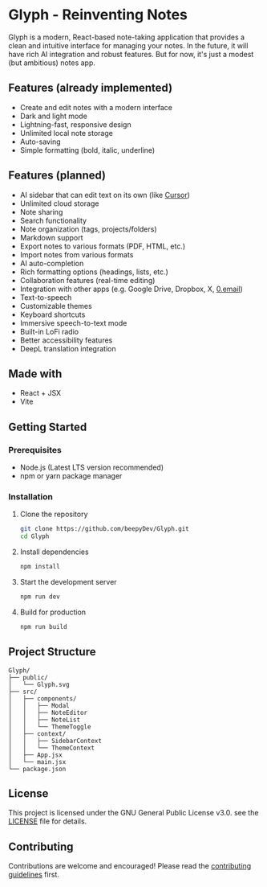 # Glyph - Reinventing Notes

Glyph is a modern, React-based note-taking application that provides a clean and intuitive interface for managing your notes.
In the future, it will have rich AI integration and robust features. But for now, it's just a modest (but ambitious) notes app.

## Features (already implemented)

- Create and edit notes with a modern interface
- Dark and light mode
- Lightning-fast, responsive design
- Unlimited local note storage
- Auto-saving
- Simple formatting (bold, italic, underline)

## Features (planned)

- AI sidebar that can edit text on its own (like [Cursor](https://github.com/getcursor/cursor))
- Unlimited cloud storage
- Note sharing
- Search functionality
- Note organization (tags, projects/folders)
- Markdown support
- Export notes to various formats (PDF, HTML, etc.)
- Import notes from various formats
- AI auto-completion
- Rich formatting options (headings, lists, etc.)
- Collaboration features (real-time editing)
- Integration with other apps (e.g. Google Drive, Dropbox, X, [0.email](https://0.email/))
- Text-to-speech
- Customizable themes
- Keyboard shortcuts
- Immersive speech-to-text mode
- Built-in LoFi radio
- Better accessibility features
- DeepL translation integration

## Made with

- React + JSX
- Vite

## Getting Started

### Prerequisites

- Node.js (Latest LTS version recommended)
- npm or yarn package manager

### Installation

1. Clone the repository
   ```bash
   git clone https://github.com/beepyDev/Glyph.git
   cd Glyph
   ```

2. Install dependencies
   ```bash
   npm install
   ```

3. Start the development server
   ```bash
   npm run dev
   ```

4. Build for production
   ```bash
   npm run build
   ```

## Project Structure

```
Glyph/
├── public/
│   └── Glyph.svg
├── src/
│   ├── components/
│   │   ├── Modal
│   │   ├── NoteEditor
│   │   ├── NoteList
│   │   └── ThemeToggle
│   ├── context/
│   │   ├── SidebarContext
│   │   └── ThemeContext
│   ├── App.jsx
│   └── main.jsx
└── package.json
```

## License

This project is licensed under the GNU General Public License v3.0. see the [LICENSE](LICENSE) file for details.

## Contributing

Contributions are welcome and encouraged! Please read the [contributing guidelines](CONTRIBUTING.md) first.

